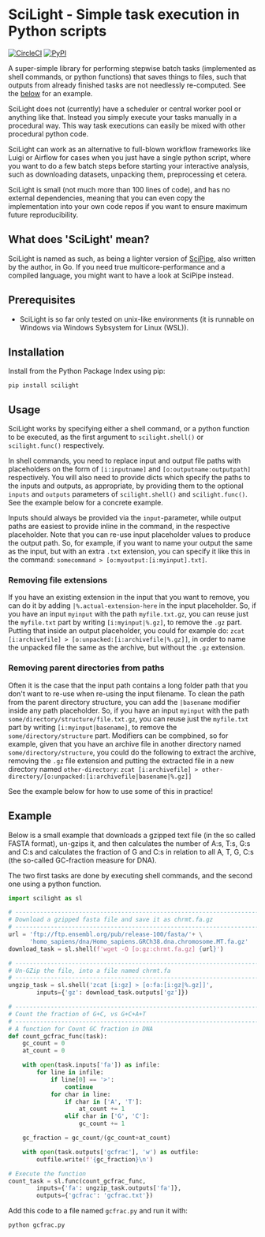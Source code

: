 # SciLight - Simple task execution in Python scripts

[![CircleCI](https://circleci.com/gh/samuell/scilight.svg?style=shield)](https://app.circleci.com/pipelines/github/samuell/scilight)
[![PyPI](https://img.shields.io/pypi/v/scilight.svg?style=flat)](https://pypi.org/project/scilight)

A super-simple library for performing stepwise batch tasks (implemented as shell
commands, or python functions) that saves things to files, such that outputs
from already finished tasks are not needlessly re-computed. See the
[below](#example) for an example.

SciLight does not (currently) have a scheduler or central worker pool or
anything like that. Instead you simply execute your tasks manually in a
procedural way. This way task executions can easily be mixed with other
procedural python code.

SciLight can work as an alternative to full-blown workflow frameworks like Luigi
or Airflow for cases when you just have a single python script, where you want
to do a few batch steps before starting your interactive analysis, such as
downloading datasets, unpacking them, preprocessing et cetera.

SciLight is small (not much more than 100 lines of code), and has no external
dependencies, meaning that you can even copy the implementation into your own
code repos if you want to ensure maximum future reproducibility.

## What does 'SciLight' mean?

SciLight is named as such, as being a lighter version of
[SciPipe](https://scipipe.org), also written by the author, in Go.  If you need
true multicore-performance and a compiled language, you might want to have a
look at SciPipe instead.

## Prerequisites

- SciLight is so far only tested on unix-like environments (it is runnable on Windows
  via Windows Sybsystem for Linux (WSL)).

## Installation

Install from the Python Package Index using pip:

```
pip install scilight
```

## Usage

SciLight works by specifying either a shell command, or a python function to
be executed, as the first argument to `scilight.shell()` or `scilight.func()` respectively.

In shell commands, you need to replace input and output file paths with
placeholders on the form of `[i:inputname]` and `[o:outputname:outputpath]`
respectively.  You will also need to provide dicts which specify the paths to
the inputs and outputs, as appropriate, by providing them to the optional
`inputs` and `outputs` parameters of `scilight.shell()` and `scilight.func()`. See the
example below for a concrete example.

Inputs should always be provided via the `input`-parameter, while output paths
are easiest to provide inline in the command, in the respective placeholder.
Note that you can re-use input placeholder values to produce the output path.
So, for example, if you want to name your output the same as the input, but
with an extra `.txt` extension, you can specify it like this in the command:
`somecommand > [o:myoutput:[i:myinput].txt]`.

### Removing file extensions

If you have an existing extension in the input that you want to remove, you can
do it by adding `|%.actual-extension-here` in the input placeholder. So, if you
have an input `myinput` with the path `myfile.txt.gz`, you can reuse just the
`myfile.txt` part by writing `[i:myinput|%.gz]`, to remove the `.gz` part.
Putting that inside an output placeholder, you could for example do: `zcat
[i:archivefile] > [o:unpacked:[i:archivefile|%.gz]]`, in order to name the
unpacked file the same as the archive, but without the `.gz` extension.

### Removing parent directories from paths

Often it is the case that the input path contains a long folder path that you
don't want to re-use when re-using the input filename. To clean the path from
the parent directory structure, you can add the `|basename` modifier inside any
path placeholder.  So, if you have an input `myinput` with the path
`some/directory/structure/file.txt.gz`, you can reuse just the `myfile.txt` part
by writing `[i:myinput|basename]`, to remove the `some/directory/structure`
part. Modifiers can be compbined, so for example, given that you have an archive
file in another directory named `some/directory/structure`, you could do
the following to extract the archive, removing the `.gz` file extension and
putting the extracted file in a new directory named `other-directory`:
`zcat [i:archivefile] > other-directory/[o:unpacked:[i:archivefile|basename|%.gz]]`

See the example below for how to use some of this in practice!

## Example

Below is a small example that downloads a gzipped text file (in the so called
FASTA format), un-gzips it, and then calculates the number of A:s, T:s, G:s and
C:s and calculates the fraction of G and C:s in relation to all A, T, G, C:s
(the so-called GC-fraction measure for DNA).

The two first tasks are done by executing shell commands, and the second one
using a python function.

```python
import scilight as sl

# ------------------------------------------------------------------------
# Download a gzipped fasta file and save it as chrmt.fa.gz
# ------------------------------------------------------------------------
url = 'ftp://ftp.ensembl.org/pub/release-100/fasta/'+ \
      'homo_sapiens/dna/Homo_sapiens.GRCh38.dna.chromosome.MT.fa.gz'
download_task = sl.shell(f'wget -O [o:gz:chrmt.fa.gz] {url}')

# ------------------------------------------------------------------------
# Un-GZip the file, into a file named chrmt.fa
# ------------------------------------------------------------------------
ungzip_task = sl.shell('zcat [i:gz] > [o:fa:[i:gz|%.gz]]',
        inputs={'gz': download_task.outputs['gz']})

# ------------------------------------------------------------------------
# Count the fraction of G+C, vs G+C+A+T
# ------------------------------------------------------------------------
# A function for Count GC fraction in DNA
def count_gcfrac_func(task):
    gc_count = 0
    at_count = 0

    with open(task.inputs['fa']) as infile:
        for line in infile:
            if line[0] == '>':
                continue
            for char in line:
                if char in ['A', 'T']:
                    at_count += 1
                elif char in ['G', 'C']:
                    gc_count += 1

    gc_fraction = gc_count/(gc_count+at_count)

    with open(task.outputs['gcfrac'], 'w') as outfile:
        outfile.write(f'{gc_fraction}\n')

# Execute the function
count_task = sl.func(count_gcfrac_func,
        inputs={'fa': ungzip_task.outputs['fa']},
        outputs={'gcfrac': 'gcfrac.txt'})
```

Add this code to a file named `gcfrac.py` and run it with:

```bash
python gcfrac.py
```
